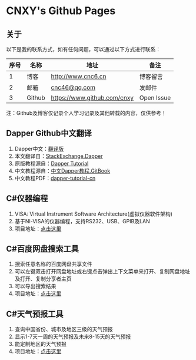# CNXY's Github Pages

## 关于
以下是我的联系方式，如有任何问题，可以通过以下方式进行联系：

| 序号 | 名称 |       地址       |        备注       |
|------|------|------------------|-------------------|
|  1   | 博客 |http://www.cnc6.cn|      博客留言     |
|  2   | 邮箱 |   cnc46@qq.com   |      发邮件       |
|  3   |Github|https://www.github.com/cnxy|Open Issue|

注：Github及博客仅记录个人学习记录及其他转载的内容，仅供参考！
## Dapper Github中文翻译
1. Dapper中文：[翻译版](https://github.com/cnxy/Dapper-zh-cn)
2. 本文翻译自：[StackExchange.Dapper](https://github.com/StackExchange/Dapper)
3. 原版教程源自：[Dapper Tutorial](http://dapper-tutorial.net/dapper)
4. 中文教程源自：[中文Dapper教程.GitBook](https://legacy.gitbook.com/book/esofar/dapper-tutorial-cn/details)
5. 中文教程PDF：[dapper-tutorial-cn](https://github.com/cnxy/Dapper-zh-cn/blob/master/dapper-tutorial-cn.pdf)

## C#仪器编程
1. VISA: Virtual Instrument Software Architecture(虚拟仪器软件架构)
2. 基于NI-VISA的仪器编程，支持RS232、USB、GPIB及LAN
3. 项目地址：[点击这里](https://github.com/cnxy/VISAInstrument)

## C#百度网盘搜索工具
1. 搜索任意名称的百度网盘共享文件
2. 可以左键双击打开网盘地址或右键点击弹出上下文菜单来打开、复制网盘地址及打开、复制分享者主页
3. 可以导出搜索结果
4. 项目地址：[点击这里](https://github.com/cnxy/BaiduDiskSearcher)

## C#天气预报工具
1. 查询中国省份、城市及地区三级的天气预报
2. 显示1-7天一周的天气预报及未来8-15天的天气预报
3. 能定制地区的天气预报
4. 项目地址：[点击这里](https://github.com/cnxy/Weather)
